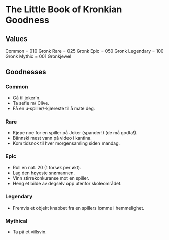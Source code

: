 # The Little Book of Kronkian Goodness 

## Values 

Common     =  010 Gronk 
Rare       =  025 Gronk 
Epic       =  050 Gronk
Legendary  =  100 Gronk 
Mythic     =  001 Gronkjewel 

## Goodnesses 

### Common 

- Gå til joker'n.
- Ta sefie m/ Clive.
- Få en u-spiller/-kjæreste til å mate deg.

### Rare 

- Kjøpe noe for en spiller på Joker (spander!) (de må godta!).
- Bånnski mest vann på video i kantina. 
- Kom tidsnok til hver morgensamling siden mandag. 

### Epic 

- Rull en nat. 20 (1 forsøk per økt). 
- Lag den høyeste snømannen.
- Vinn stirrekonkuranse mot en spiller.
- Heng et bilde av degselv opp utenfor skoleområdet.

### Legendary 

- Fremvis et objekt knabbet fra en spillers lomme i hemmelighet. 

### Mythical 

- Ta på et villsvin.

